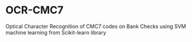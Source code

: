 # OCR-CMC7
Optical Character Recognition of CMC7 codes on Bank Checks using SVM machine learning from Scikit-learn library
